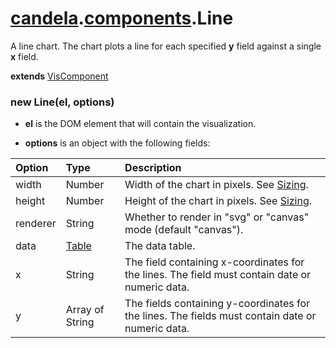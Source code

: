 # [candela](../..#readme).[components](..#readme).Line

A line chart. The chart plots a line for each specified **y** field
against a single **x** field.

**extends** [VisComponent](../../VisComponent#readme)

### new Line(el, options)

* **el** is the DOM element that will contain the visualization.

* **options** is an object with the following fields:

| Option    | Type   | Description  |
| :-------- | :----- | :----------- |
| width     | Number | Width of the chart in pixels. See [Sizing](../../#sizing). |
| height    | Number | Height of the chart in pixels. See [Sizing](../../#sizing). |
| renderer  | String | Whether to render in "svg" or "canvas" mode (default "canvas"). |
| data      | [Table](../..#table) | The data table. |
| x         | String | The field containing x-coordinates for the lines. The field must contain date or numeric data. |
| y         | Array of String | The fields containing y-coordinates for the lines. The fields must contain date or numeric data. |
